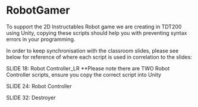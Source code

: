 # RobotGamer
To support the 2D Instructables Robot game we are creating in TDT200 using Unity, copying these scripts should help you with 
preventing syntax errors in your programming. 

In order to keep synchronisation with the classroom slides, please see below for reference of where each script is used in correlation
to the slides: 

SLIDE 18: Robot Controller_LR   **Please note there are TWO Robot Controller scripts, ensure you copy the correct script into Unity

SLIDE 24: Robot Controller

SLIDE 32: Destroyer
